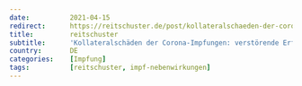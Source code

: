 ```yaml
---
date:          2021-04-15
redirect:      https://reitschuster.de/post/kollateralschaeden-der-corona-impfungen-verstoerende-erfahrungsberichte/
title:         reitschuster
subtitle:      'Kollateralschäden der Corona-Impfungen: verstörende Erfahrungsberichte'
country:       DE
categories:    [Impfung]
tags:          [reitschuster, impf-nebenwirkungen]
---
```

